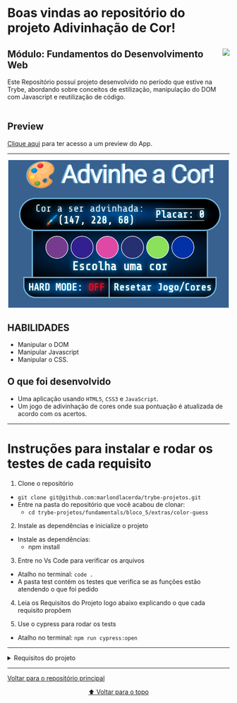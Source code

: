 # Boas vindas ao repositório do projeto Adivinhação de Cor!

<div align="center">
  <img height="150px" align="right" src="https://theme.zdassets.com/theme_assets/9633455/9814df697eaf49815d7df109110815ff887b3457.png" />
  <div align="left" style="display: inline_block">
    <h2>Módulo: Fundamentos do Desenvolvimento Web</h2>
    <span>
      Este Repositório possuí projeto desenvolvido no período que estive na Trybe, abordando sobre conceitos de estilização, manipulação do DOM com Javascript e reutilização de código.
    </span>
  </div>
  <br>
</div>

## Preview
<div align="left" style="display: inline_block">
  <a href="https://marlondlacerda-color-guess.vercel.app/">Clique aqui</a> para ter acesso a um preview do App.
</div>

---

<div align="center">
  <img src="./images/preview.png" width="500">
</div>

## HABILIDADES
- Manipular o DOM
- Manipular Javascript
- Manipular o CSS.


## O que foi desenvolvido
- Uma aplicação usando <code>HTML5</code>, <code>CSS3</code> e <code>JavaScript</code>.
- Um jogo de adivinhação de cores onde sua pontuação é atualizada de acordo com os acertos.

---

# Instruções para instalar e rodar os testes de cada requisito
1. Clone o repositório
  * `git clone git@github.com:marlondlacerda/trybe-projetos.git`
  * Entre na pasta do repositório que você acabou de clonar:
    * `cd trybe-projetos/fundamentals/bloco_5/extras/color-guess`

2. Instale as dependências e inicialize o projeto
  * Instale as dependências:
    * npm install

3. Entre no Vs Code para verificar os arquivos
  * Atalho no terminal: `code . `
  * A pasta test contém os testes que verifica se as funções estão atendendo o que foi pedido

4. Leia os Requisitos do Projeto logo abaixo explicando o que cada requisito propõem

5. Use o cypress para rodar os tests
  * Atalho no terminal: `npm run cypress:open`

***

<details>
    <summary>Requisitos do projeto</summary>

- [x] 1 - Adicione no seu site um título com o nome do seu jogo.

- [x] 2 - Adicione um texto com o código RGB a ser adivinhado.

- [x] 3 - Adicione a página opções de cores para serem adivinhadas.

- [x] 4 - Adicione cores nas bolas elas devem ser geradas dinâmicamente.

- [x] 5 - Clicar em um circulo colorido, deve ser mostrado um texto indicando se está correto.

[x] 6 - Crie um botão para iniciar/reiniciar o jogo

### BÔNUS


  ✦ As bordas devem ser acrescentadas ao container, identificado como <code>meme-image-container</code>;

  ✦ Os três botões devem ser elementos do tipo <code>button</code>;

  ✦ Cada elemento <code>button</code> deve ser estilizado de forma a ter a cor de fundo da mesma cor que a moldura que irá colocar no container;

  ✦ Cada <code>button</code> deve ter o respectivo <code>id</code> e estilizar o container conforme especificado:

  - Um botão identificado com o <code>id</code> chamado <code>fire</code> deve estilizar o container da imagem com uma borda de 3 pixels, dashed e vermelha.

  - Um botão com <code>id</code> chamado <code>water</code> deve estilizar o container da imagem com uma borda azul, com 5 pixels do tipo double .

  - Um botão com <code>id</code> chamado <code>earth</code> deve estilizar o container da imagem com uma borda do tipo groove, verde e com 6 pixels.

  ✦ Após uma das três bordas ser selecionada, a borda padrão especificada no requisito 3 não deve mais aparecer;


- [x] 7 - Tenha um conjunto de quatro imagens pré prontas de memes famosos para o usuário escolher. Mostre miniaturas das imagens e, mediante clique do usuário, essa imagem deve aparecer dentro da moldura do elemento de container.
  - O elemento que mostra as miniaturas dos memes deve ser identificado um um <code>id</code> denominado <code>meme-1</code> para o primeiro meme, <code>meme-2</code> para o segundo, <code>meme-3</code> para o terceiro e <code>meme-4</code> para o quarto.

  - As imagens que identificam os memes devem ficar dentro da aplicação, num diretório chamado imgs com os respectivos nomes <code>meme1.png</code>, <code>meme2.png</code>, <code>meme3.png</code> e <code>meme4.png</code>. Atenção também para o formato das imagens! ⚠️

  - As imagens devem aparecer dentro do container de forma análoga às imagens enviadas por upload para a página.

### RECURSOS ADICIONAIS DESENVOLVIDOS POR MIM
- [x] 8 - Adicione um novo botão de borda que volte para o padrão.
  - A cor de fundo deve ser a padrão.
  - O elemento deve possuir a <code>classe</code> denominada <code>eraser</code>
  - O <code>id</code> deve ser chamado <code>default</code> deve estilizar o container da imagem com uma borda preta, com 1 pixels do tipo solid.

- [x] 9 - Crie três inputs do tipo radio para que possa mudar o texto de lugar.
  - Os inputs devem ser chamados de começo, meio e fim. O botão começo deve ser selecionado por padrão
  - Ao clicar em qualquer um desses botões, o texto muda de lugar

- [x] 10 - Adicione um botão com a funcionalidade de salvar o meme em imagem.
  - O button com a <code>class</code> chamada <code>save</code> possui a lógica de poder conseguir fazer com o que meme criado seja salvo na máquina do usuário.

- [x] 11 - Faça com que o aplicativo seja responsivo.
</details>

---

<div align="left">
  <a href="https://github.com/marlondlacerda/trybe-projetos">Voltar para o repositório principal</a>
</div>
<div align="center">

  [⬆ Voltar para o topo](#boas-vindas-ao-repositório-do-projeto-adivinhação-de-cor)

</div>